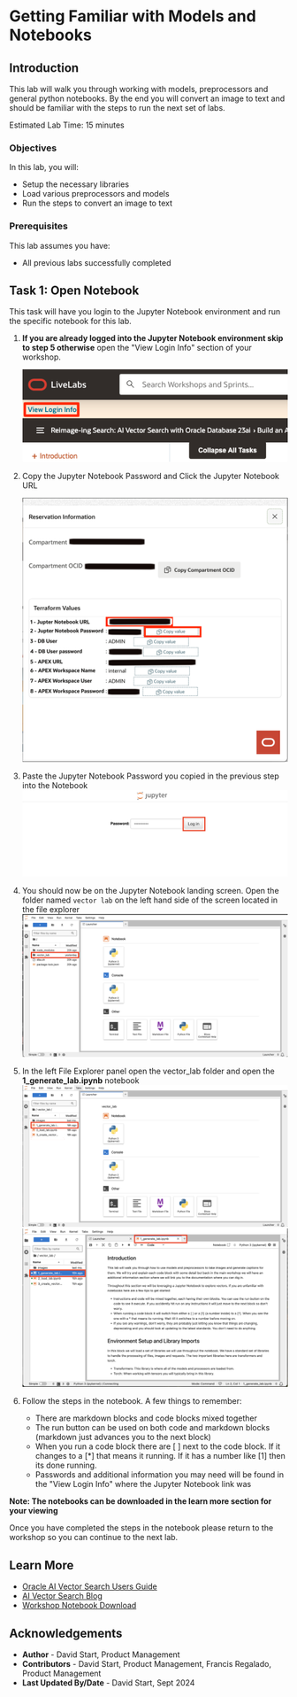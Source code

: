 # Getting Familiar with Models and Notebooks

## Introduction

This lab will walk you through working with models, preprocessors and general python notebooks. By the end you will convert an image to text and should be familiar with the steps to run the next set of labs.

Estimated Lab Time: 15 minutes

### Objectives

In this lab, you will:
* Setup the necessary libraries
* Load various preprocessors and models
* Run the steps to convert an image to text

### Prerequisites

This lab assumes you have:
* All previous labs successfully completed


## Task 1: Open Notebook

This task will have you login to the Jupyter Notebook environment and run the specific notebook for this lab.

1. **If you are already logged into the Jupyter Notebook environment skip to step 5 otherwise** open the "View Login Info" section of your workshop.

    ![Image alt text](images/lab4_1ba.png)

2. Copy the Jupyter Notebook Password and Click the Jupyter Notebook URL

    ![Image alt text](images/lab4_1a.png)

3. Paste the Jupyter Notebook Password you copied in the previous step into the Notebook
  ![Image alt text](images/lab1_3.png)

4. You should now be on the Jupyter Notebook landing screen. Open the folder named `vector lab` on the left hand side of the screen located in the file explorer
    ![Image alt text](images/lab1_4.png)


5. In the left File Explorer panel open the vector\_lab folder and open the **1\_generate\_lab.ipynb** notebook
    ![Image alt text](images/lab1_5.png)
    ![Image alt text](images/lab1_6.png)

6. Follow the steps in the notebook. A few things to remember:
    - There are markdown blocks and code blocks mixed together
    - The run button can be used on both code and markdown blocks (markdown just advances you to the next block)
    - When you run a code block there are [ ] next to the code block. If it changes to a [\*] that means it running. If it has a number like [1] then its done running.
    - Passwords and additional information you may need will be found in the "View Login Info" where the Jupyter Notebook link was

**Note: The notebooks can be downloaded in the learn more section for your viewing**

Once you have completed the steps in the notebook please return to the workshop so you can continue to the next lab.

## Learn More

* [Oracle AI Vector Search Users Guide](https://docs.oracle.com/en/database/oracle/oracle-database/23/vecse/whats-new-oracle-ai-vector-search.html)
* [AI Vector Search Blog](https://blogs.oracle.com/database/post/oracle-announces-general-availability-of-ai-vector-search-in-oracle-database-23ai)
* [Workshop Notebook Download](https://c4u04.objectstorage.us-ashburn-1.oci.customer-oci.com/p/EcTjWk2IuZPZeNnD_fYMcgUhdNDIDA6rt9gaFj_WZMiL7VvxPBNMY60837hu5hga/n/c4u04/b/livelabsfiles/o/labfiles/ocw_image_vector_lab.zip)

## Acknowledgements
* **Author** - David Start, Product Management
* **Contributors** -  David Start, Product Management, Francis Regalado, Product Management
* **Last Updated By/Date** - David Start, Sept 2024
